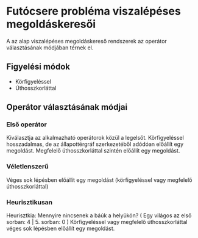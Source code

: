 # Futócsere probléma viszalépéses megoldáskeresői

A az alap viszalépéses megoldáskereső rendszerek az operátor választásának módjában térnek el.

## Figyelési módok

- Körfigyeléssel
- Úthosszkorláttal

## Operátor választásának módjai

### Első operátor

Kiválasztja az alkalmazható operátorok közül a legelsőt.
Körfigyeléssel hosszadalmas, de az állapottérgráf szerkezetéből adódóan előállít egy megoldást.
Megfelelő úthosszkorláttal szintén előállít egy megoldást.

### Véletlenszerű

Véges sok lépésben előállít egy megoldást (körfigyeléssel vagy megfelelő úthosszkorláttal)

### Heurisztikusan

Heurisztkia: Mennyire nincsenek a báúk a helyükön? ( Egy világos az első sorban: 4 | 5. sorban: 0 )
Körfigyeléssel vagy megfelelő úthosszkorláttal véges sok lépésben előállít egy megoldást.